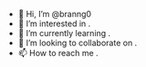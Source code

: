 - 👋 Hi, I’m @branng0 
- 👀 I’m interested in .
- 🌱 I’m currently learning .
- 💞️ I’m looking to collaborate on .
- 📫 How to reach me .

  
<!---
branng0/branng0 is a ✨ special ✨ repository because its `README.md` (this file) appears on your GitHub profile.
You can click the Preview link to take a look at your changes.
--->
